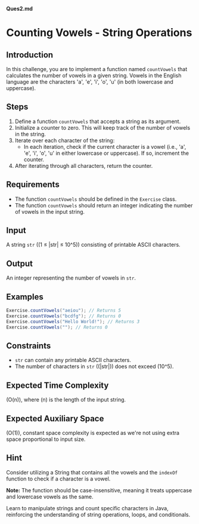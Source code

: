 **Ques2.md**

# Counting Vowels - String Operations

## Introduction

In this challenge, you are to implement a function named `countVowels` that calculates the number of vowels in a given string. Vowels in the English language are the characters 'a', 'e', 'i', 'o', 'u' (in both lowercase and uppercase).

## Steps

1. Define a function `countVowels` that accepts a string as its argument.
2. Initialize a counter to zero. This will keep track of the number of vowels in the string.
3. Iterate over each character of the string:
   - In each iteration, check if the current character is a vowel (i.e., 'a', 'e', 'i', 'o', 'u' in either lowercase or uppercase). If so, increment the counter.
4. After iterating through all characters, return the counter.

## Requirements

- The function `countVowels` should be defined in the `Exercise` class.
- The function `countVowels` should return an integer indicating the number of vowels in the input string.

## Input

A string `str` (\(1 ≤ |str| ≤ 10^5\)) consisting of printable ASCII characters.

## Output

An integer representing the number of vowels in `str`.

## Examples

```java
Exercise.countVowels("aeiou"); // Returns 5
Exercise.countVowels("bcdfg"); // Returns 0
Exercise.countVowels("Hello World!"); // Returns 3
Exercise.countVowels(""); // Returns 0
```

## Constraints

- `str` can contain any printable ASCII characters.
- The number of characters in `str` (\(|str|\)) does not exceed \(10^5\).

## Expected Time Complexity

\(O(n)\), where \(n\) is the length of the input string.

## Expected Auxiliary Space

\(O(1)\), constant space complexity is expected as we're not using extra space proportional to input size.

## Hint

Consider utilizing a String that contains all the vowels and the `indexOf` function to check if a character is a vowel.

**Note:** The function should be case-insensitive, meaning it treats uppercase and lowercase vowels as the same.

Learn to manipulate strings and count specific characters in Java, reinforcing the understanding of string operations, loops, and conditionals.

